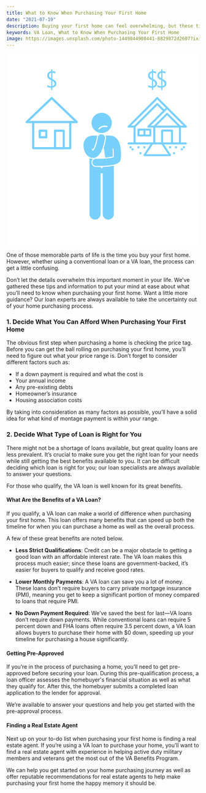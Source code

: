 ```yaml
---
title: What to Know When Purchasing Your First Home
date: "2021-07-19"
description: Buying your first home can feel overwhelming, but these tips can take some of your stress away, especially if you’re purchasing your first home with a VA loan.
keywords: VA Loan, What to Know When Purchasing Your First Home
image: https://images.unsplash.com/photo-1449844908441-8829872d2607?ixid=MnwxMjA3fDB8MHxwaG90by1wYWdlfHx8fGVufDB8fHx8&ixlib=rb-1.2.1&auto=format&fit=crop&w=1500&q=80
---
```


<img src="./Decide.png" class="img-fluid" alt="Responsive image">

One of those memorable parts of life is the time you buy your first home. However, whether using a conventional loan or a VA loan, the process can get a little confusing.

Don’t let the details overwhelm this important moment in your life. We’ve gathered these tips and information to put your mind at ease about what you’ll need to know when purchasing your first home. Want a little more guidance? Our loan experts are always available to take the uncertainty out of your home purchasing process.

### 1. Decide What You Can Afford When Purchasing Your First Home

The obvious first step when purchasing a home is checking the price tag. Before you can get the ball rolling on purchasing your first home, you’ll need to figure out what your price range is. Don’t forget to consider different factors such as:

- If a down payment is required and what the cost is
- Your annual income
- Any pre-existing debts
- Homeowner’s insurance
- Housing association costs

By taking into consideration as many factors as possible, you’ll have a solid idea for what kind of montage payment is within your range.

### 2. Decide What Type of Loan is Right for You

There might not be a shortage of loans available, but great quality loans are less prevalent. It’s crucial to make sure you get the right loan for your needs while still getting the best benefits available to you. It can be difficult deciding which loan is right for you; our loan specialists are always available to answer your questions.

For those who qualify, the VA loan is well known for its great benefits.

#### What Are the Benefits of a VA Loan?

If you qualify, a VA loan can make a world of difference when purchasing your first home. This loan offers many benefits that can speed up both the timeline for when you can purchase a home as well as the overall process.

A few of these great benefits are noted below.

- **Less Strict Qualifications**: Credit can be a major obstacle to getting a good loan with an affordable interest rate. The VA loan makes this process much easier; since these loans are government-backed, it’s easier for buyers to qualify and receive good rates.

- **Lower Monthly Payments**: A VA loan can save you a lot of money. These loans don’t require buyers to carry private mortgage insurance (PMI), meaning you get to keep a significant portion of money compared to loans that require PMI.

- **No Down Payment Required**: We’ve saved the best for last—VA loans don’t require down payments. While conventional loans can require 5 percent down and FHA loans often require 3.5 percent down, a VA loan allows buyers to purchase their home with $0 down, speeding up your timeline for purchasing a house significantly.

#### Getting Pre-Approved

If you’re in the process of purchasing a home, you’ll need to get pre-approved before securing your loan. During this pre-qualification process, a loan officer assesses the homebuyer's financial situation as well as what they qualify for. After this, the homebuyer submits a completed loan application to the lender for approval.

We’re available to answer your questions and help you get started with the pre-approval process.

#### Finding a Real Estate Agent

Next up on your to-do list when purchasing your first home is finding a real estate agent. If you’re using a VA loan to purchase your home, you’ll want to find a real estate agent with experience in helping active duty military members and veterans get the most out of the VA Benefits Program.

We can help you get started on your home purchasing journey as well as offer reputable recommendations for real estate agents to help make purchasing your first home the happy memory it should be.
